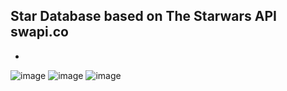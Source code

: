## Star Database based on The Starwars API swapi.co 

-
![image](https://user-images.githubusercontent.com/58284313/150202189-c72761e2-5dc0-46b0-82e1-a311626fffaf.png)
![image](https://user-images.githubusercontent.com/58284313/150202904-60c7d9a6-35c0-4b70-a045-7ef55617b740.png)
![image](https://user-images.githubusercontent.com/58284313/150202001-a2217869-6022-4d86-bbf0-151ea4fdb0ea.png)
